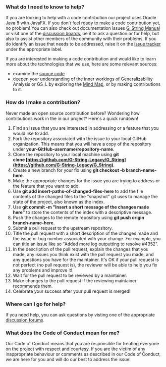 ### What do I need to know to help?

If you are looking to help with a code contribution our project uses Oracle Java 8 with JavaFX. If you don't feel ready to make a code contribution yet, no problem! You can also check out documentation issues [G_String Manual](../../tree/main/Support/Manual.md) or visit one of the [discussion boards](../../discussions), be it to ask a question or for help, but also to assist other members of the community with their problems.
If you do identify an issue that needs to be addressed, raise it on the [issue tracker](../../issues) under the appropriate label.

If you are interested in making a code contribution and would like to learn more about the technologies that we use, here are some relevant sources:
- examine the [source code](../../tree/main/workbench/GS_L/src)
- deepen your understanding of the inner workings of Generalizability Analysis or GS_L by exploring the [Mind Map](../../tree/main/vault/About.md), or by making contributions to it.

### How do I make a contribution?

Never made an open source contribution before? Wondering how contributions work in the in our project? Here's a quick rundown!

1.  Find an issue that you are interested in addressing or a feature that you would like to add.
2.  Fork the repository associated with the issue to your local GitHub organization. This means that you will have a copy of the repository under **your-GitHub-username/repository-name**.
3.  Clone the repository to your local machine using **git clone [https://github.com/G-String-Legacy/G_String](https://github.com/G-String-Legacy/G_String)**.
4.  Create a new branch for your fix using **git checkout -b branch-name-here**.
5.  Make the appropriate changes for the issue you are trying to address or the feature that you want to add.
6.  Use **git add insert-paths-of-changed-files-here** to add the file contents of the changed files to the "snapshot" git uses to manage the state of the project, also known as the index.
7.  Use **git commit -m "Insert a short message of the changes made here"** to store the contents of the index with a descriptive message.
8.  Push the changes to the remote repository using **git push origin branch-name-here**.
9.  Submit a pull request to the upstream repository.
10.  Title the pull request with a short description of the changes made and the issue or bug number associated with your change. For example, you can title an issue like so "Added more log outputting to resolve #4352".
11.  In the description of the pull request, explain the changes that you made, any issues you think exist with the pull request you made, and any questions you have for the maintainer. It's OK if your pull request is not perfect (no pull request is), the reviewer will be able to help you fix any problems and improve it!
12.  Wait for the pull request to be reviewed by a maintainer.
13.  Make changes to the pull request if the reviewing maintainer recommends them.
14.  Celebrate your success after your pull request is merged!

### Where can I go for help?

If you need help, you can ask questions by visting one of the appropriate [discussion forums](../../discussions).

### What does the Code of Conduct mean for me?

Our Code of Conduct means that you are responsible for treating everyone on the project with respect and courtesy. If you are the victim of any inappropriate behaviour or comments as described in our Code of Conduct, we are here for you and will do our best to address the issue.
